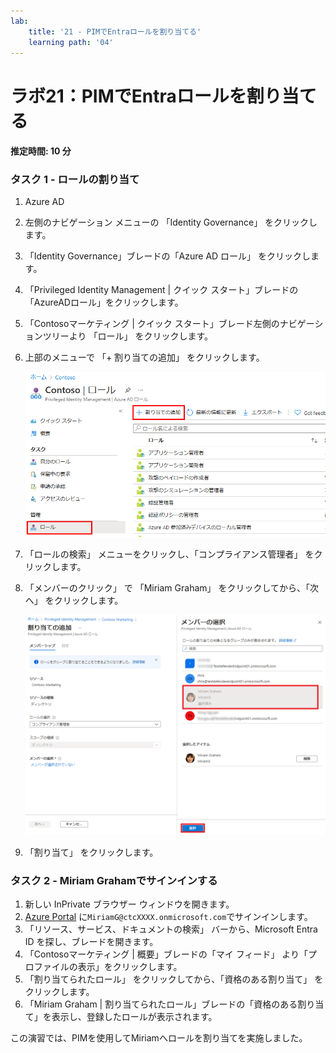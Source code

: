 ```yaml
---
lab:
    title: '21 - PIMでEntraロールを割り当てる'
    learning path: '04'
---
```


# ラボ21：PIMでEntraロールを割り当てる

#### 推定時間: 10 分

### タスク 1 - ロールの割り当て

1. Azure AD

1. 左側のナビゲーション メニューの 「Identity Governance」 をクリックします。

1. 「Identity  Governance」ブレードの「Azure AD ロール」 をクリックします。

1. 「Privileged Identity Management | クイック スタート」ブレードの「AzureADロール」をクリックします。

1. 「Contosoマーケティング | クイック スタート」ブレード左側のナビゲーションツリーより 「ロール」 をクリックします。

1. 上部のメニューで 「+ 割り当ての追加」 をクリックします。

    ![「割り当ての追加」メニューが強調表示された Azure AD ロールを表示している画面イメージ](./media/lp4-mod3-pim-assign-role.png)

1. 「ロールの検索」 メニューをクリックし、「コンプライアンス管理者」 をクリックします。

1. 「メンバーのクリック」 で 「Miriam Graham」 をクリックしてから、「次へ」 をクリックします。

    ![クリックしたメンバーが強調表示された「メンバーのクリック」ウィンドウを表示している画面イメージ](./media/lp4-mod3-pim-add-role-assignment.png)

1. 「割り当て」 をクリックします。

    

### タスク 2 - Miriam Grahamでサインインする

1. 新しい InPrivate ブラウザー ウィンドウを開きます。
2. [Azure Portal](https://portal.azure.com) に`MiriamG@ctcXXXX.onmicrosoft.com`でサインインします。
3. 「リソース、サービス、ドキュメントの検索」 バーから、Microsoft Entra ID を探し、ブレードを開きます。
4. 「Contosoマーケティング | 概要」ブレードの「マイ フィード」 より「プロファイルの表示」をクリックします。
5. 「割り当てられたロール」 をクリックしてから、「資格のある割り当て」 をクリックします。
6. 「Miriam Graham | 割り当てられたロール」ブレードの「資格のある割り当て」を表示し、登録したロールが表示されます。



この演習では、PIMを使用してMiriamへロールを割り当てを実施しました。
